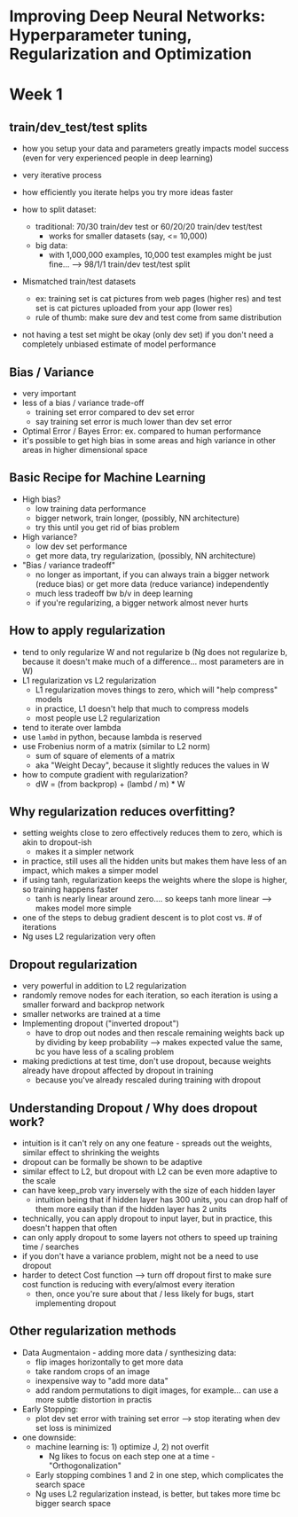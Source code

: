 # Improving Deep Neural Networks: Hyperparameter tuning, Regularization and Optimization

# Week 1

## train/dev_test/test splits

- how you setup your data and parameters greatly impacts model success (even for very experienced people in deep learning)
- very iterative process
- how efficiently you iterate helps you try more ideas faster

- how to split dataset:
  - traditional: 70/30 train/dev test or 60/20/20 train/dev test/test
    - works for smaller datasets (say, <= 10,000)
  - big data:
    - with 1,000,000 examples, 10,000 test examples might be just fine...
      --> 98/1/1 train/dev test/test split
      
- Mismatched train/test datasets
  - ex: training set is cat pictures from web pages (higher res) and test set is cat pictures uploaded from your app (lower res)
  - rule of thumb: make sure dev and test come from same distribution
  
- not having a test set might be okay (only dev set) if you don't need a completely unbiased estimate of model performance

## Bias / Variance

- very important
- less of a bias / variance trade-off
  - training set error compared to dev set error
  - say training set error is much lower than dev set error
- Optimal Error / Bayes Error: ex. compared to human performance
- it's possible to get high bias in some areas and high variance in other areas in higher dimensional space

## Basic Recipe for Machine Learning

- High bias?
  - low training data performance
  - bigger network, train longer, (possibly, NN architecture)
  - try this until you get rid of bias problem
- High variance?
  - low dev set performance
  - get more data, try regularization, (possibly, NN architecture)
- "Bias / variance tradeoff"  
  - no longer as important, if you can always train a bigger network (reduce bias) or get more data (reduce variance) independently
  - much less tradeoff bw b/v in deep learning
  - if you're regularizing, a bigger network almost never hurts
  
## How to apply regularization

- tend to only regularize W and not regularize b (Ng does not regularize b, because it doesn't make much of a difference... most parameters are in W)
- L1 regularization vs L2 regularization
  - L1 regularization moves things to zero, which will "help compress" models
  - in practice, L1 doesn't help that much to compress models
  - most people use L2 regularization
- tend to iterate over lambda
- use `lambd` in python, because lambda is reserved
- use Frobenius norm of a matrix (similar to L2 norm)
  - sum of square of elements of a matrix
  - aka "Weight Decay", because it slightly reduces the values in W
- how to compute gradient with regularization?
  - dW = (from backprop) + (lambd / m) * W

## Why regularization reduces overfitting?

- setting weights close to zero effectively reduces them to zero, which is akin to dropout-ish
  - makes it a simpler network
- in practice, still uses all the hidden units but makes them have less of an impact, which makes a simper model
- if using tanh, regularization keeps the weights where the slope is higher, so training happens faster
  - tanh is nearly linear around zero.... so keeps tanh more linear --> makes model more simple
- one of the steps to debug gradient descent is to plot cost vs. # of iterations
- Ng uses L2 regularization very often

## Dropout regularization

- very powerful in addition to L2 regularization
- randomly remove nodes for each iteration, so each iteration is using a smaller forward and backprop network
- smaller networks are trained at a time
- Implementing dropout ("inverted dropout")
  - have to drop out nodes and then rescale remaining weights back up by dividing by keep probability
    --> makes expected value the same, bc you have less of a scaling problem
- making predictions at test time, don't use dropout, because weights already have dropout affected by dropout in training
  - because you've already rescaled during training with dropout
  
## Understanding Dropout / Why does dropout work?

- intuition is it can't rely on any one feature - spreads out the weights, similar effect to shrinking the weights
- dropout can be formally be shown to be adaptive
- similar effect to L2, but dropout with L2 can be even more adaptive to the scale
- can have keep_prob vary inversely with the size of each hidden layer 
  - intuition being that if hidden layer has 300 units, you can drop half of them more easily than if the hidden layer has 2 units
- technically, you can apply dropout to input layer, but in practice, this doesn't happen that often
- can only apply dropout to some layers not others to speed up training time / searches
- if you don't have a variance problem, might not be a need to use dropout
- harder to detect Cost function
  --> turn off dropout first to make sure cost function is reducing with every/almost every iteration
    - then, once you're sure about that / less likely for bugs, start implementing dropout
  
## Other regularization methods

- Data Augmentaion - adding more data / synthesizing data:
  - flip images horizontally to get more data
  - take random crops of an image
  - inexpensive way to "add more data"
  - add random permutations to digit images, for example... can use a more subtle distortion in practis
- Early Stopping:
  - plot dev set error with training set error
  --> stop iterating when dev set loss is minimized
- one downside:
  - machine learning is: 1) optimize J, 2) not overfit
    - Ng likes to focus on each step one at a time - "Orthogonalization"
  - Early stopping combines 1 and 2 in one step, which complicates the search space
  - Ng uses L2 regularization instead, is better, but takes more time bc bigger search space
  









